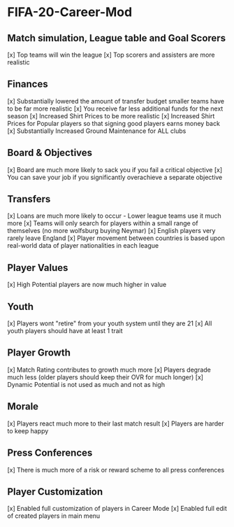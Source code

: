 # FIFA-20-Career-Mod

## Match simulation, League table and Goal Scorers
[x] Top teams will win the league
[x] Top scorers and assisters are more realistic

## Finances
[x] Substantially lowered the amount of transfer budget smaller teams have to be far more realistic
[x] You receive far less additional funds for the next season
[x] Increased Shirt Prices to be more realistic
[x] Increased Shirt Prices for Popular players so that signing good players earns money back
[x] Substantially Increased Ground Maintenance for ALL clubs

## Board & Objectives
[x] Board are much more likely to sack you if you fail a critical objective
[x] You can save your job if you significantly overachieve a separate objective

## Transfers
[x] Loans are much more likely to occur - Lower league teams use it much more
[x] Teams will only search for players within a small range of themselves (no more wolfsburg buying Neymar)
[x] English players very rarely leave England
[x] Player movement between countries is based upon real-world data of player nationalities in each league

## Player Values
[x] High Potential players are now much higher in value

## Youth
[x] Players wont "retire" from your youth system until they are 21
[x] All youth players should have at least 1 trait

## Player Growth
[x] Match Rating contributes to growth much more
[x] Players degrade much less (older players should keep their OVR for much longer)
[x] Dynamic Potential is not used as much and not as high

## Morale
[x] Players react much more to their last match result
[x] Players are harder to keep happy

## Press Conferences
[x] There is much more of a risk or reward scheme to all press conferences

## Player Customization
[x] Enabled full customization of players in Career Mode
[x] Enabled full edit of created players in main menu


